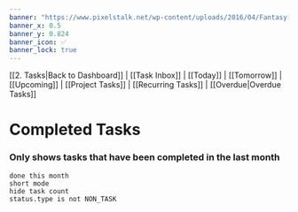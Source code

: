 ```yaml
---
banner: "https://www.pixelstalk.net/wp-content/uploads/2016/04/Fantasy-wallpapers-HD.jpg"
banner_x: 0.5
banner_y: 0.824
banner_icon: ✅
banner_lock: true
---
```


[[2. Tasks|Back to Dashboard]] | [[Task Inbox]] | [[Today]] | [[Tomorrow]] | [[Upcoming]] | [[Project Tasks]] | [[Recurring Tasks]] | [[Overdue|Overdue Tasks]]
# Completed Tasks
### Only shows tasks that have been completed in the last month

```tasks
done this month
short mode
hide task count
status.type is not NON_TASK
```

